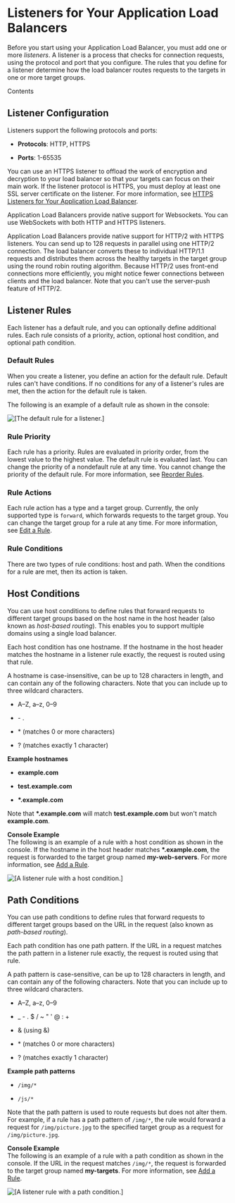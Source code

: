 # Listeners for Your Application Load Balancers<a name="load-balancer-listeners"></a>

Before you start using your Application Load Balancer, you must add one or more *listeners*\. A listener is a process that checks for connection requests, using the protocol and port that you configure\. The rules that you define for a listener determine how the load balancer routes requests to the targets in one or more target groups\.

Contents

## Listener Configuration<a name="listener-configuration"></a>

Listeners support the following protocols and ports:

+ **Protocols**: HTTP, HTTPS

+ **Ports**: 1\-65535

You can use an HTTPS listener to offload the work of encryption and decryption to your load balancer so that your targets can focus on their main work\. If the listener protocol is HTTPS, you must deploy at least one SSL server certificate on the listener\. For more information, see [HTTPS Listeners for Your Application Load Balancer](create-https-listener.md)\.

Application Load Balancers provide native support for Websockets\. You can use WebSockets with both HTTP and HTTPS listeners\.

Application Load Balancers provide native support for HTTP/2 with HTTPS listeners\. You can send up to 128 requests in parallel using one HTTP/2 connection\. The load balancer converts these to individual HTTP/1\.1 requests and distributes them across the healthy targets in the target group using the round robin routing algorithm\. Because HTTP/2 uses front\-end connections more efficiently, you might notice fewer connections between clients and the load balancer\. Note that you can't use the server\-push feature of HTTP/2\.

## Listener Rules<a name="listener-rules"></a>

Each listener has a default rule, and you can optionally define additional rules\. Each rule consists of a priority, action, optional host condition, and optional path condition\.

### Default Rules<a name="listener-default-rule"></a>

When you create a listener, you define an action for the default rule\. Default rules can't have conditions\. If no conditions for any of a listener's rules are met, then the action for the default rule is taken\.

The following is an example of a default rule as shown in the console:

![\[The default rule for a listener.\]](http://docs.aws.amazon.com/elasticloadbalancing/latest/application/images/default_rule.png)

### Rule Priority<a name="listener-rule-priority"></a>

Each rule has a priority\. Rules are evaluated in priority order, from the lowest value to the highest value\. The default rule is evaluated last\. You can change the priority of a nondefault rule at any time\. You cannot change the priority of the default rule\. For more information, see [Reorder Rules](listener-update-rules.md#update-rule-priority)\.

### Rule Actions<a name="listener-rule-actions"></a>

Each rule action has a type and a target group\. Currently, the only supported type is `forward`, which forwards requests to the target group\. You can change the target group for a rule at any time\. For more information, see [Edit a Rule](listener-update-rules.md#edit-rule)\.

### Rule Conditions<a name="listener-rule-conditions"></a>

There are two types of rule conditions: host and path\. When the conditions for a rule are met, then its action is taken\.

## Host Conditions<a name="host-conditions"></a>

You can use host conditions to define rules that forward requests to different target groups based on the host name in the host header \(also known as *host\-based routing*\)\. This enables you to support multiple domains using a single load balancer\.

Each host condition has one hostname\. If the hostname in the host header matches the hostname in a listener rule exactly, the request is routed using that rule\.

A hostname is case\-insensitive, can be up to 128 characters in length, and can contain any of the following characters\. Note that you can include up to three wildcard characters\.

+ A–Z, a–z, 0–9

+ \- \.

+ \* \(matches 0 or more characters\)

+ ? \(matches exactly 1 character\)

**Example hostnames**

+ **example\.com**

+ **test\.example\.com**

+ **\*\.example\.com**

Note that **\*\.example\.com** will match **test\.example\.com** but won't match **example\.com**\.

**Console Example**  
The following is an example of a rule with a host condition as shown in the console\. If the hostname in the host header matches **\*\.example\.com**, the request is forwarded to the target group named **my\-web\-servers**\. For more information, see [Add a Rule](listener-update-rules.md#add-rule)\.

![\[A listener rule with a host condition.\]](http://docs.aws.amazon.com/elasticloadbalancing/latest/application/images/host_condition.png)

## Path Conditions<a name="path-conditions"></a>

You can use path conditions to define rules that forward requests to different target groups based on the URL in the request \(also known as *path\-based routing*\)\.

Each path condition has one path pattern\. If the URL in a request matches the path pattern in a listener rule exactly, the request is routed using that rule\.

A path pattern is case\-sensitive, can be up to 128 characters in length, and can contain any of the following characters\. Note that you can include up to three wildcard characters\.

+ A–Z, a–z, 0–9

+ \_ \- \. $ / \~ " ' @ : \+

+ & \(using &amp;\)

+ \* \(matches 0 or more characters\)

+ ? \(matches exactly 1 character\)

**Example path patterns**

+ `/img/*`

+ `/js/*`

Note that the path pattern is used to route requests but does not alter them\. For example, if a rule has a path pattern of `/img/*`, the rule would forward a request for `/img/picture.jpg` to the specified target group as a request for `/img/picture.jpg`\.

**Console Example**  
The following is an example of a rule with a path condition as shown in the console\. If the URL in the request matches `/img/*`, the request is forwarded to the target group named **my\-targets**\. For more information, see [Add a Rule](listener-update-rules.md#add-rule)\.

![\[A listener rule with a path condition.\]](http://docs.aws.amazon.com/elasticloadbalancing/latest/application/images/path_condition.png)
